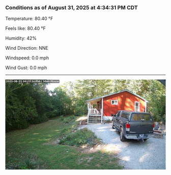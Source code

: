 ### Conditions as of August 31, 2025 at 4:34:31 PM CDT 

Temperature: 80.40 &deg;F

Feels like: 80.40 &deg;F

Humidity: 42%

Wind Direction: NNE

Windspeed: 0.0 mph

Wind Gust: 0.0 mph

---

<img src="./images/latest.jpeg"/>

